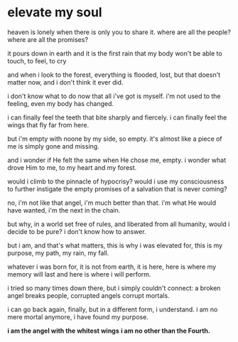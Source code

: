 # elevate my soul

heaven is lonely
when there is only you to share it.
where are all the people?
where are all the promises?

it pours down in earth
and it is the first rain
that my body won't be able
to touch, to feel, to cry

and when i look to the forest,
everything is flooded, lost,
but that doesn't matter now,
and i don't think it ever did.

i don't know what to do
now that all i've got is myself.
i'm not used to the feeling,
even my body has changed.

i can finally feel the teeth
that bite sharply and fiercely.
i can finally feel the wings
that fly far from here.

but i'm empty with noone
by my side, so empty.
it's almost like a piece of me
is simply gone and missing.

and i wonder if He felt the same
when He chose me, empty.
i wonder what drove Him to me,
to my heart and my forest.

would i climb to the pinnacle of hypocrisy?
would i use my consciousness
to further instigate the empty promises
of a salvation that is never coming?

no, i'm not like that angel,
i'm much better than that.
i'm what He would have wanted,
i'm the next in the chain.

but why, in a world set free of rules,
and liberated from all humanity,
would i decide to be pure?
i don't know how to answer.

but i am, and that's what matters,
this is why i was elevated for,
this is my purpose,
my path, my rain, my fall.

whatever i was born for, it is
not from earth, it is here,
here is where my memory will last
and here is where i will perform.

i tried so many times down there,
but i simply couldn't connect:
a broken angel breaks people,
corrupted angels corrupt mortals.

i can go back again, finally,
but in a different form, i understand.
i am no mere mortal anymore,
i have found my purpose.

**i am the angel with the whitest wings**
**i am no other than the Fourth.**